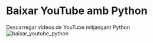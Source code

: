 # Baixar YouTube amb Python
Descarregar vídeos de YouTube mitjançant Python
![baixar_youtube_python](https://user-images.githubusercontent.com/57944755/209481628-7fbf0cb5-003b-48b6-9157-e293c71a8ae2.png)
